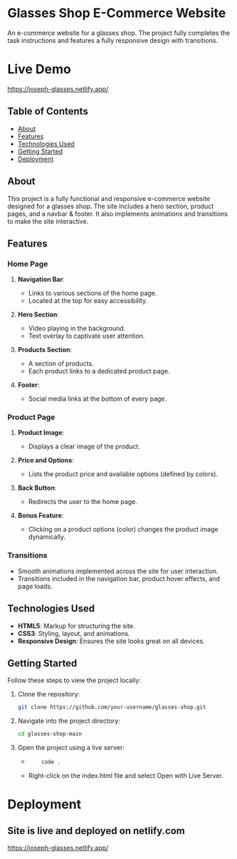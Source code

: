 # Glasses Shop E-Commerce Website

An e-commerce website for a glasses shop.
The project fully completes the task instructions and features a fully responsive design with transitions.

# Live Demo
https://joseph-glasses.netlify.app/

## Table of Contents

- [About](#about)
- [Features](#features)
- [Technologies Used](#technologies-used)
- [Getting Started](#getting-started)
- [Deployment](#deployment)

## About

This project is a fully functional and responsive e-commerce website designed for a glasses shop. The site includes a hero section, product pages, and a navbar & footer. It also implements animations and transitions to make the site interactive.

## Features

### Home Page

1. **Navigation Bar**:
   - Links to various sections of the home page.
   - Located at the top for easy accessibility.

2. **Hero Section**:
   - Video playing in the background.
   - Text overlay to captivate user attention.

3. **Products Section**:
   - A section of products.
   - Each product links to a dedicated product page.

4. **Footer**:
   - Social media links at the bottom of every page.

### Product Page

1. **Product Image**:
   - Displays a clear image of the product.

2. **Price and Options**:
   - Lists the product price and available options (defined by colors).

3. **Back Button**:
   - Redirects the user to the home page.

4. **Bonus Feature**:
   - Clicking on a product options (color) changes the product image dynamically.

### Transitions

- Smooth animations implemented across the site for user interaction.
- Transitions included in the navigation bar, product hover effects, and page loads.

## Technologies Used

- **HTML5**: Markup for structuring the site.
- **CSS3**: Styling, layout, and animations.
- **Responsive Design**: Ensures the site looks great on all devices.

## Getting Started

Follow these steps to view the project locally:

1. Clone the repository:

   ```bash
   git clone https://github.com/your-username/glasses-shop.git

2. Navigate into the project directory:
    ```bash
    cd glasses-shop-main

3.  Open the project using a live server:
    
    * ```bash
          code .

    * Right-click on the index.html file and select Open with Live Server.

# Deployment

## Site is live and deployed on netlify.com

https://joseph-glasses.netlify.app/